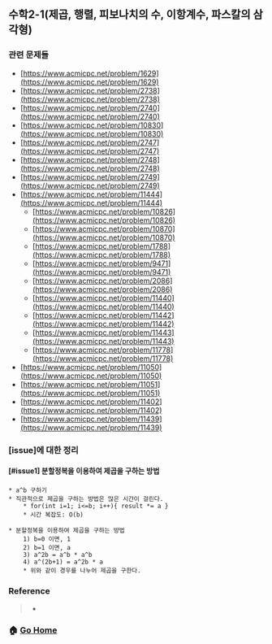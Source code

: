 ## 수학2-1(제곱, 행렬, 피보나치의 수, 이항계수, 파스칼의 삼각형)

### 관련 문제들
* [https://www.acmicpc.net/problem/1629](https://www.acmicpc.net/problem/1629)
* [https://www.acmicpc.net/problem/2738](https://www.acmicpc.net/problem/2738)
* [https://www.acmicpc.net/problem/2740](https://www.acmicpc.net/problem/2740)
* [https://www.acmicpc.net/problem/10830](https://www.acmicpc.net/problem/10830)
* [https://www.acmicpc.net/problem/2747](https://www.acmicpc.net/problem/2747)
* [https://www.acmicpc.net/problem/2748](https://www.acmicpc.net/problem/2748)
* [https://www.acmicpc.net/problem/2749](https://www.acmicpc.net/problem/2749)
* [https://www.acmicpc.net/problem/11444](https://www.acmicpc.net/problem/11444)
    * [https://www.acmicpc.net/problem/10826](https://www.acmicpc.net/problem/10826)
    * [https://www.acmicpc.net/problem/10870](https://www.acmicpc.net/problem/10870)
    * [https://www.acmicpc.net/problem/1788](https://www.acmicpc.net/problem/1788)
    * [https://www.acmicpc.net/problem/9471](https://www.acmicpc.net/problem/9471)
    * [https://www.acmicpc.net/problem/2086](https://www.acmicpc.net/problem/2086)
    * [https://www.acmicpc.net/problem/11440](https://www.acmicpc.net/problem/11440)
    * [https://www.acmicpc.net/problem/11442](https://www.acmicpc.net/problem/11442)
    * [https://www.acmicpc.net/problem/11443](https://www.acmicpc.net/problem/11443)
    * [https://www.acmicpc.net/problem/11778](https://www.acmicpc.net/problem/11778)
* [https://www.acmicpc.net/problem/11050](https://www.acmicpc.net/problem/11050)
* [https://www.acmicpc.net/problem/11051](https://www.acmicpc.net/problem/11051)
* [https://www.acmicpc.net/problem/11402](https://www.acmicpc.net/problem/11402)
* [https://www.acmicpc.net/problem/11439](https://www.acmicpc.net/problem/11439)


### [issue]에 대한 정리
#### [#issue1] 분할정복을 이용하여 제곱을 구하는 방법
    * a^b 구하기
    * 직관적으로 제곱을 구하는 방법은 많은 시간이 걸린다.
        * for(int i=1; i<=b; i++){ result *= a }
        * 시간 복잡도: O(b)

    * 분할정복을 이용하여 제곱을 구하는 방법
        1) b=0 이면, 1
        2) b=1 이면, a
        3) a^2b = a^b * a^b
        4) a^(2b+1) = a^2b * a
        * 위와 같이 경우를 나누어 제곱을 구한다.
    

### Reference
> - []()

### :house: [Go Home](https://github.com/Do-Hee/algorithm-study) 